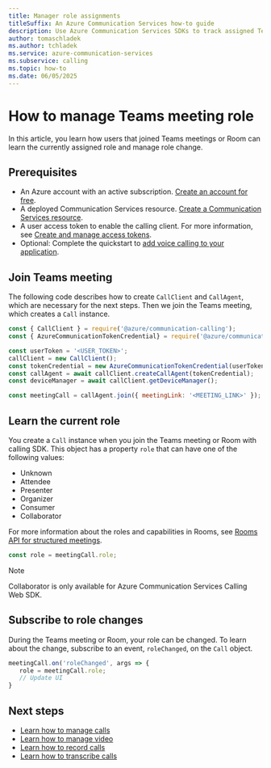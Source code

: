 ```yaml
---
title: Manager role assignments
titleSuffix: An Azure Communication Services how-to guide
description: Use Azure Communication Services SDKs to track assigned Teams meeting role.
author: tomaschladek
ms.author: tchladek
ms.service: azure-communication-services
ms.subservice: calling
ms.topic: how-to 
ms.date: 06/05/2025
---
```


# How to manage Teams meeting role

In this article, you learn how users that joined Teams meetings or Room can learn the currently assigned role and manage role change.

## Prerequisites

- An Azure account with an active subscription. [Create an account for free](https://azure.microsoft.com/free/?WT.mc_id=A261C142F). 
- A deployed Communication Services resource. [Create a Communication Services resource](../../quickstarts/create-communication-resource.md).
- A user access token to enable the calling client. For more information, see [Create and manage access tokens](../../quickstarts/identity/access-tokens.md).
- Optional: Complete the quickstart to [add voice calling to your application](../../quickstarts/voice-video-calling/getting-started-with-calling.md).

## Join Teams meeting

The following code describes how to create `CallClient` and `CallAgent`, which are necessary for the next steps. Then we join the Teams meeting, which creates a `Call` instance.

```js
const { CallClient } = require('@azure/communication-calling');
const { AzureCommunicationTokenCredential} = require('@azure/communication-common');

const userToken = '<USER_TOKEN>';
callClient = new CallClient();
const tokenCredential = new AzureCommunicationTokenCredential(userToken);
const callAgent = await callClient.createCallAgent(tokenCredential);
const deviceManager = await callClient.getDeviceManager();

const meetingCall = callAgent.join({ meetingLink: '<MEETING_LINK>' });
```

## Learn the current role

You create a `Call` instance when you join the Teams meeting or Room with calling SDK. This object has a property `role` that can have one of the following values:
- Unknown
- Attendee
- Presenter
- Organizer
- Consumer
- Collaborator

For more information about the roles and capabilities in Rooms, see [Rooms API for structured meetings](./../../concepts/rooms/room-concept.md#predefined-participant-roles-and-permissions-in-virtual-rooms-calls).

```js
const role = meetingCall.role;
```

> [!NOTE]
> Collaborator is only available for Azure Communication Services Calling Web SDK. 

## Subscribe to role changes

During the Teams meeting or Room, your role can be changed. To learn about the change, subscribe to an event, `roleChanged`, on the `Call` object.

```js
meetingCall.on('roleChanged', args => {
   role = meetingCall.role;
   // Update UI
}
```

## Next steps
- [Learn how to manage calls](./manage-calls.md)
- [Learn how to manage video](./manage-video.md)
- [Learn how to record calls](./record-calls.md)
- [Learn how to transcribe calls](./call-transcription.md)

